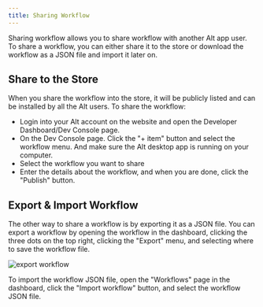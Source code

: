 ```yaml
---
title: Sharing Workflow
---
```


Sharing workflow allows you to share workflow with another Alt app user. To share a workflow, you can either share it to the store or 
download the workflow as a JSON file and import it later on.

## Share to the Store

When you share the workflow into the store, it will be publicly listed and can be installed by all the Alt users. To share the workflow:

- Login into your Alt account on the website and open the Developer Dashboard/Dev Console page.
- On the Dev Console page. Click the "+ item" button and select the workflow menu. And make sure the Alt desktop app is running on your computer.
- Select the workflow you want to share
- Enter the details about the workflow, and when you are done, click the "Publish" button.

## Export & Import Workflow

The other way to share a workflow is by exporting it as a JSON file. You can export a workflow by opening the workflow in the dashboard, clicking the three dots on the top right, clicking the "Export" menu, and selecting where to save the workflow file.

![export workflow](@/assets/images/export-workflow.png)

To import the workflow JSON file, open the "Workflows" page in the dashboard, click the "Import workflow" button, and select the workflow JSON file.
